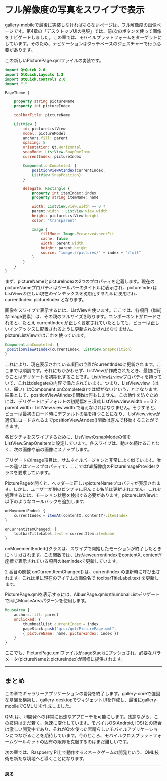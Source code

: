 # フル解像度の写真をスワイプで表示

gallery-mobileで最後に実装しなければならないページは、フル解像度の画像ページです。第4章の「デスクトップUIの克服」では、前/次のボタンを使って画像をナビゲートしました。この章では、モバイルプラットフォームをターゲットにしています。そのため、ナビゲーションはタッチベースのジェスチャーで行う必要があります。

この新しいPicturePage.qmlファイルの実装です。

```QML
import QtQuick 2.0
import QtQuick.Layouts 1.3
import QtQuick.Controls 2.0
import "."

PageTheme {

    property string pictureName
    property int pictureIndex

    toolbarTitle: pictureName

    ListView {
        id: pictureListView
        model: pictureModel
        anchors.fill: parent
        spacing: 5
        orientation: Qt.Horizontal
        snapMode: ListView.SnapOneItem
        currentIndex: pictureIndex

        Component.onCompleted: {
            positionViewAtIndex(currentIndex,
            ListView.SnapPosition)
        }

        delegate: Rectangle {
            property int itemIndex: index
            property string itemName: name

            width: ListView.view.width == 0 ?
            parent.width : ListView.view.width
            height: pictureListView.height
            color: "transparent"

            Image {
                fillMode: Image.PreserveAspectFit
                cache: false
                width: parent.width
                height: parent.height
                source: "image://pictures/" + index + "/full"
            }
        }
    }
}
```

まず、pictureNameとpictureIndexの2つのプロパティを定義します。現在のpictureNameプロパティはツールバーのタイトルに表示され、pictureIndexはListViewの正しい現在のインデックスを初期化するために使用され、currentIndex: pictureIndex となります。

画像をスワイプで表示するには、ListViewを使います。ここでは、各項目（単純なImage要素）は、その親のフルサイズを取ります。コンポーネントがロードされると、たとえ currentIndex が正しく設定されていたとしても、ビューは正しいインデックスに配置されるように更新されなければなりません。pictureListViewではこれを使っています。

```QML
Component.onCompleted: {
 positionViewAtIndex(currentIndex, ListView.SnapPosition)
}
```

これにより、現在表示されている項目の位置がcurrentIndexに更新されます。ここまでは順調です。それにもかかわらず、ListViewが作成されたとき、最初に行うことはデリゲートを初期化することです。ListViewはviewプロパティを持っていて、これはdelegateの内容で満たされています。つまり、ListView.view（はい、痛い）はComponent.onCompleted()では幅がないということになります。結果として、positionViewAtIndex()関数は何もしません。この動作を防ぐためには、デリゲートにデフォルトの初期幅を三項式 ListView.view.width == 0 ? parent.width : ListView.view.width で与えなければなりません。そうすると、ビューは最初のロード時にデフォルトの幅を持つことになり、 ListView.viewが適切にロードされるまでpositionViewAtIndex()関数は喜んで移動することができます。

各ピクチャをスワイプするために、ListViewのsnapModeの値をListView.SnapOneItemに設定しています。各スワイプは、動きを続けることなく、次の画像や前の画像にスナップします。

デリゲートのImage項目は、サムネイルバージョンと非常によく似ています。唯一の違いはソースプロパティで、ここではfull解像度のPictureImageProviderクラスを要求しています。

PicturePageを開くと、ヘッダーに正しいpictureNameプロパティが表示されます。しかし、ユーザーが別のピクチャに飛んでも名前は更新されません。これを処理するには、モーション状態を検出する必要があります。pictureListViewに以下のようなコールバックを追加します。

```QML
onMovementEnded: {
    currentIndex = itemAt(contentX, contentY).itemIndex
}

onCurrentItemChanged: {
    toolbarTitleLabel.text = currentItem.itemName
}
```

onMovementEnded()クラスは、スワイプで開始したモーションが終了したときにトリガされます。この関数では、ListViewcurrentIndexをcontentX, contentY座標で表示されている項目のitemIndexで更新しています。

2 番目の関数 onCurrentItemChanged() は、currentIndex の更新時に呼び出されます。これは単に現在のアイテムの画像名で toolbarTitleLabel.text を更新します。

PicturePage.qmlを表示するには、AlbumPage.qmlのthumbnailListデリゲートで同じMouseAreaパターンを使用します。

```QML
MouseArea {
    anchors.fill: parent
    onClicked: {
        thumbnailList.currentIndex = index
        pageStack.push("qrc:/qml/PicturePage.qml",
        { pictureName: name, pictureIndex: index })
    }
}
```

ここでも、PicturePage.qmlファイルがpageStackにプッシュされ、必要なパラメータ(pictureNameとpictureIndex)が同様に提供されます。

***

## まとめ

この章でギャラリーアプリケーションの開発を終了します。gallery-coreで強固な基盤を構築し、gallery-desktopでウィジェットUIを作成し、最後にgallery-mobileでQML UIを作成しました。

QMLは、UI開発への非常に迅速なアプローチを可能にします。残念ながら、この技術はまだ若く、急速に変化しています。モバイルOS(Android, iOS)との統合は激しい開発中であり、それがQtを使った素晴らしいモバイルアプリケーションにつながることを期待しています。今のところ、モバイルクロスプラットフォームツールキットの固有の限界を克服するのはまだ難しいです。

次の章では、Raspberry Pi上で動作するスネークゲームの開発という、QML技術を新たな境地へと導くことになります。

***

**[戻る](../index.html)**
